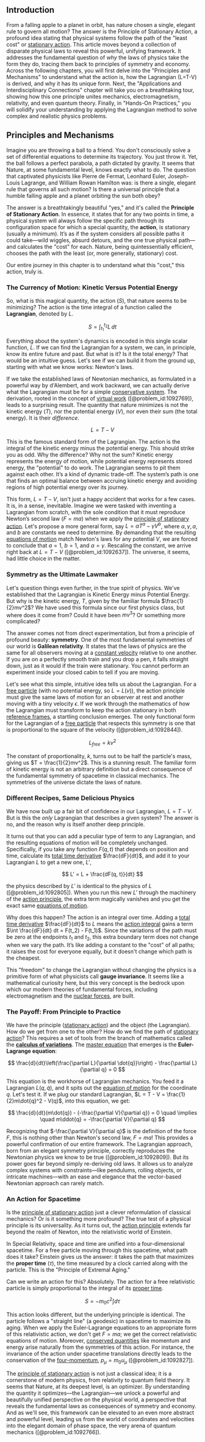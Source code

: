 ## Introduction
From a falling apple to a planet in orbit, has nature chosen a single, elegant rule to govern all motion? The answer is the Principle of Stationary Action, a profound idea stating that physical systems follow the path of the "least cost" or [stationary action](@article_id:148861). This article moves beyond a collection of disparate physical laws to reveal this powerful, unifying framework. It addresses the fundamental question of *why* the laws of physics take the form they do, tracing them back to principles of symmetry and economy. Across the following chapters, you will first delve into the "Principles and Mechanisms" to understand what the action is, how the Lagrangian (L=T-V) is derived, and why it has its unique form. Next, the "Applications and Interdisciplinary Connections" chapter will take you on a breathtaking tour, showing how this one principle unites mechanics, electromagnetism, relativity, and even quantum theory. Finally, in "Hands-On Practices," you will solidify your understanding by applying the Lagrangian method to solve complex and realistic physics problems.

## Principles and Mechanisms

Imagine you are throwing a ball to a friend. You don't consciously solve a set of differential equations to determine its trajectory. You just throw it. Yet, the ball follows a perfect parabola, a path dictated by gravity. It seems that Nature, at some fundamental level, knows exactly what to do. The question that captivated physicists like Pierre de Fermat, Leonhard Euler, Joseph-Louis Lagrange, and William Rowan Hamilton was: is there a single, elegant rule that governs all such motion? Is there a universal principle that a humble falling apple and a planet orbiting the sun both obey?

The answer is a breathtakingly beautiful "yes," and it's called the **Principle of Stationary Action**. In essence, it states that for any two points in time, a physical system will always follow the specific path through its configuration space for which a special quantity, the **action**, is stationary (usually a minimum). It’s as if the system considers all possible paths it could take—wild wiggles, absurd detours, and the one true physical path—and calculates the "cost" for each. Nature, being quintessentially efficient, chooses the path with the least (or, more generally, stationary) cost.

Our entire journey in this chapter is to understand what this "cost," this action, truly is.

### The Currency of Motion: Kinetic Versus Potential Energy

So, what is this magical quantity, the action ($S$), that nature seems to be minimizing? The action is the time integral of a function called the **Lagrangian**, denoted by $L$.

$$
S = \int_{t_1}^{t_2} L \, dt
$$

Everything about the system's dynamics is encoded in this single scalar function, $L$. If we can find the Lagrangian for a system, we can, in principle, know its entire future and past. But what is it? Is it the total energy? That would be an intuitive guess. Let's see if we can build it from the ground up, starting with what we know works: Newton's laws.

If we take the established laws of Newtonian mechanics, as formulated in a powerful way by d'Alembert, and work backward, we can actually derive what the Lagrangian must be for a simple [conservative system](@article_id:165028). The derivation, rooted in the concept of [virtual work](@article_id:175909) ([@problem_id:1092769]), leads to a surprising result. The quantity that nature minimizes is not the kinetic energy ($T$), nor the potential energy ($V$), nor even their sum (the total energy). It is their *difference*.

$$
L = T - V
$$

This is the famous standard form of the Lagrangian. The action is the integral of the kinetic energy minus the potential energy. This should strike you as odd. Why the difference? Why not the sum? Kinetic energy represents the energy of motion, while potential energy represents stored energy, the "potential" to do work. The Lagrangian seems to pit them against each other. It’s a kind of dynamic trade-off. The system’s path is one that finds an optimal balance between accruing kinetic energy and avoiding regions of high potential energy over its journey.

This form, $L = T - V$, isn't just a happy accident that works for a few cases. It is, in a sense, inevitable. Imagine we were tasked with inventing a Lagrangian from scratch, with the sole condition that it must reproduce Newton’s second law ($F = ma$) when we apply the [principle of stationary action](@article_id:151229). Let's propose a more general form, say $L = \alpha T^a - \gamma V^b$, where $\alpha, \gamma, a,$ and $b$ are constants we need to determine. By demanding that the resulting [equations of motion](@article_id:170226) match Newton's laws for any potential $V$, we are forced to conclude that $a=1$, $b=1$, and $\alpha=\gamma$. Rescaling the constant, we arrive right back at $L = T - V$ ([@problem_id:1092637]). The universe, it seems, had little choice in the matter.

### Symmetry as the Ultimate Lawmaker

Let's question things even further, in the true spirit of physics. We've established that the Lagrangian is Kinetic Energy minus Potential Energy. But why is the kinetic energy, $T$, given by the familiar formula $\frac{1}{2}mv^2$? We have used this formula since our first physics class, but where does it come from? Could it have been $mv^3$? Or something more complicated?

The answer comes not from direct experimentation, but from a principle of profound beauty: **symmetry**. One of the most fundamental symmetries of our world is **Galilean relativity**. It states that the laws of physics are the same for all observers moving at a [constant velocity](@article_id:170188) relative to one another. If you are on a perfectly smooth train and you drop a pen, it falls straight down, just as it would if the train were stationary. You cannot perform an experiment inside your closed cabin to tell if you are moving.

Let's see what this simple, intuitive idea tells us about the Lagrangian. For a [free particle](@article_id:167125) (with no potential energy, so $L=L(v)$), the action principle must give the same laws of motion for an observer at rest and another moving with a tiny velocity $\epsilon$. If we work through the mathematics of how the Lagrangian must transform to keep the action stationary in both [reference frames](@article_id:165981), a startling conclusion emerges. The only functional form for the Lagrangian of a [free particle](@article_id:167125) that respects this symmetry is one that is proportional to the square of the velocity ([@problem_id:1092844]).

$$
L_{free} = k v^2
$$

The constant of proportionality, $k$, turns out to be half the particle's mass, giving us $T = \frac{1}{2}mv^2$. This is a stunning result. The familiar form of kinetic energy is not an arbitrary definition but a direct consequence of the fundamental symmetry of spacetime in classical mechanics. The symmetries of the universe dictate the laws of nature.

### Different Recipes, Same Delicious Physics

We have now built up a fair bit of confidence in our Lagrangian, $L = T - V$. But is this the *only* Lagrangian that describes a given system? The answer is no, and the reason why is itself another deep principle.

It turns out that you can add a peculiar type of term to any Lagrangian, and the resulting equations of motion will be completely unchanged. Specifically, if you take any function $F(q, t)$ that depends on position and time, calculate its [total time derivative](@article_id:172152) $\frac{dF}{dt}$, and add it to your Lagrangian $L$ to get a new one, $L'$,

$$
L' = L + \frac{dF(q, t)}{dt}
$$

the physics described by $L'$ is identical to the physics of $L$ ([@problem_id:1092805]). When you run this new $L'$ through the machinery of the [action principle](@article_id:154248), the extra term magically vanishes and you get the exact same [equations of motion](@article_id:170226).

Why does this happen? The action is an integral over time. Adding a [total time derivative](@article_id:172152) $\frac{dF}{dt}$ to $L$ means the [action integral](@article_id:156269) gains a term $\int \frac{dF}{dt} dt = F(t_2) - F(t_1)$. Since the variations of the path must be zero at the endpoints $t_1$ and $t_2$, this extra boundary term does not change when we vary the path. It’s like adding a constant to the "cost" of all paths; it raises the cost for everyone equally, but it doesn't change which path is the cheapest.

This "freedom" to change the Lagrangian without changing the physics is a primitive form of what physicists call **gauge invariance**. It seems like a mathematical curiosity here, but this very concept is the bedrock upon which our modern theories of fundamental forces, including electromagnetism and the [nuclear forces](@article_id:142754), are built.

### The Payoff: From Principle to Practice

We have the principle ([stationary action](@article_id:148861)) and the object (the Lagrangian). How do we get from one to the other? How do we find the path of [stationary action](@article_id:148861)? This requires a set of tools from the branch of mathematics called the **[calculus of variations](@article_id:141740)**. The [master equation](@article_id:142465) that emerges is the **Euler-Lagrange equation**:

$$
\frac{d}{dt}\left(\frac{\partial L}{\partial \dot{q}}\right) - \frac{\partial L}{\partial q} = 0
$$

This equation is the workhorse of Lagrangian mechanics. You feed it a Lagrangian $L(q, \dot{q})$, and it spits out the [equation of motion](@article_id:263792) for the coordinate $q$. Let's test it. If we plug our standard Lagrangian, $L = T - V = \frac{1}{2}m\dot{q}^2 - V(q)$, into this equation, we get:

$$
\frac{d}{dt}(m\dot{q}) - (-\frac{\partial V}{\partial q}) = 0 \quad \implies \quad m\ddot{q} = -\frac{\partial V}{\partial q}
$$

Recognizing that $-\frac{\partial V}{\partial q}$ is the definition of the force $F$, this is nothing other than Newton's second law, $F=ma$! This provides a powerful confirmation of our entire framework. The Lagrangian approach, born from an elegant symmetry principle, correctly reproduces the Newtonian physics we know to be true ([@problem_id:1092809]). But its power goes far beyond simply re-deriving old laws. It allows us to analyze complex systems with constraints—like pendulums, rolling objects, or intricate machines—with an ease and elegance that the vector-based Newtonian approach can rarely match.

### An Action for Spacetime

Is the [principle of stationary action](@article_id:151229) just a clever reformulation of classical mechanics? Or is it something more profound? The true test of a physical principle is its universality. As it turns out, the [action principle](@article_id:154248) extends far beyond the realm of Newton, into the relativistic world of Einstein.

In Special Relativity, space and time are unified into a four-dimensional spacetime. For a free particle moving through this spacetime, what path does it take? Einstein gives us the answer: it takes the path that maximizes the **proper time** ($\tau$), the time measured by a clock carried along with the particle. This is the "Principle of Extremal Aging."

Can we write an action for this? Absolutely. The action for a free relativistic particle is simply proportional to the integral of its [proper time](@article_id:191630).

$$
S = -m_0 c^2 \int d\tau
$$

This action looks different, but the underlying principle is identical. The particle follows a "straight line" (a geodesic) in spacetime to maximize its aging. When we apply the Euler-Lagrange equations to an appropriate form of this relativistic action, we don't get $F=ma$; we get the correct relativistic equations of motion. Moreover, [conserved quantities](@article_id:148009) like momentum and energy arise naturally from the symmetries of this action. For instance, the invariance of the action under spacetime translations directly leads to the conservation of the [four-momentum](@article_id:161394), $p_\mu = m_0 u_\mu$ ([@problem_id:1092827]).

The [principle of stationary action](@article_id:151229) is not just a classical idea; it is a cornerstone of modern physics, from relativity to quantum field theory. It seems that Nature, at its deepest level, is an optimizer. By understanding the quantity it optimizes—the Lagrangian—we unlock a powerful and beautifully unified perspective on the physical world, a perspective that reveals the fundamental laws as consequences of symmetry and economy. And as we'll see, this framework can be elevated to an even more abstract and powerful level, leading us from the world of coordinates and velocities into the elegant domain of phase space, the very arena of quantum mechanics ([@problem_id:1092766]).